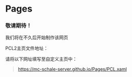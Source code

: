 # Pages


### **敬请期待！**

我们将在不久后开始制作该网页

PCL2主页文件地址：

请将以下网址填写至自定义主页中：

>https://mc-schale-server.github.io/Pages/PCL.xaml